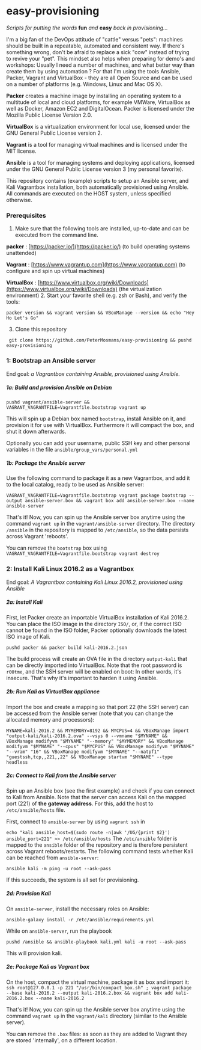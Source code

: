 # easy-provisioning

*Scripts for putting the words* **fun** *and* **easy** *back in provisioning...*


I'm a big fan of the DevOps attitude of "cattle" versus "pets": machines should be built in a repeatable, automated and consistent way. If there's something wrong, don't be afraid to replace a sick "cow" instead of trying to revive your "pet".
This mindset also helps when preparing for demo's and workshops: Usually I need a number of machines, and what better way than create them by using automation ? For that I'm using the tools Ansible, Packer, Vagrant and VirtualBox - they are all Open Source and can be used on a number of platforms (e.g. Windows, Linux and Mac OS X).

**Packer** creates a machine image by installing an operating system to a multitude of local and cloud platforms, for example VMWare, VirtualBox as well as Docker, Amazon EC2 and DigitalOcean. Packer is licensed under the Mozilla Public License Version 2.0.

**VirtualBox** is a virtualization environment for local use, licensed under the GNU General Public License version 2.

**Vagrant** is a tool for managing virtual machines and is licensed under the MIT license.

**Ansible** is a tool for managing systems and deploying applications, licensed under the GNU General Public License version 3 (my personal favorite).

This repository contains (example) scripts to setup an Ansible server, and Kali Vagrantbox installation, both automatically provisioned using Ansible. All commands are executed on the HOST system, unless specified otherwise.

### Prerequisites
1. Make sure that the following tools are installed, up-to-date and can be executed from the command line.

  **packer** : [https://packer.io/](https://packer.io/) (to build operating systems unattended)
  
  **Vagrant** : [https://www.vagrantup.com](https://www.vagrantup.com) (to configure and spin up virtual machines)
  
  **VirtualBox** : [https://www.virtualbox.org/wiki/Downloads](https://www.virtualbox.org/wiki/Downloads) (the virtualization environment)
2. Start your favorite shell (e.g. zsh or Bash), and verify the tools:

  `packer version && vagrant version && VBoxManage --version && echo "Hey Ho Let's Go"`

3. Clone this repository

  ` git clone https://github.com/PeterMosmans/easy-provisioning && pushd easy-provisioning`

### 1: Bootstrap an Ansible server
End goal: *a Vagrantbox containing Ansible, provisioned using Ansible.*

##### 1a: Build and provision Ansible on Debian
`pushd vagrant/ansible-server && VAGRANT_VAGRANTFILE=Vagrantfile.bootstrap vagrant up`

This will spin up a Debian box named `bootstrap`, install Ansible on it, and provision it for use with VirtualBox. Furthermore it will compact the box, and shut it down afterwards.

Optionally you can add your username, public SSH key and other personal variables in the file `ansible/group_vars/personal.yml`

##### 1b: Package the Ansible server
Use the following command to package it as a new Vagrantbox, and add it to the local catalog, ready to be used as Ansible server:

`VAGRANT_VAGRANTFILE=Vagrantfile.bootstrap vagrant package bootstrap --output ansible-server.box && vagrant box add ansible-server.box --name ansible-server`


That's it! Now, you can spin up the Ansible server box anytime using the command
`vagrant up` in the `vagrant/ansible-server` directory. The directory `/ansible` in the repository is mapped to `/etc/ansible`, so the data persists across Vagrant 'reboots'.

You can remove the `bootstrap` box using `VAGRANT_VAGRANTFILE=Vagrantfile.bootstrap vagrant destroy`

### 2: Install Kali Linux 2016.2 as a Vagrantbox
End goal: *A Vagrantbox containing Kali Linux 2016.2, provisioned using Ansible*

##### 2a: Install Kali
First, let Packer create an importable VirtualBox installation of Kali 2016.2. You can place the ISO image in the directory `ISO/`, or, if the correct ISO cannot be found in the ISO folder, Packer optionally downloads the latest ISO image of Kali.

`pushd packer && packer build kali-2016.2.json`

The build process will create an OVA file in the directory `output-kali` that can be directly imported into VirtualBox. Note that the root password is `r00tme`, and the SSH server will be enabled on boot: In other words, it's insecure. That's why it's important to harden it using Ansible.

##### 2b: Run Kali as VirtualBox appliance
Import the box and create a mapping so that port 22 (the SSH server) can be accessed from the Ansible server (note that you can change the allocated memory and processors):

`MYNAME=kali-2016.2 && MYMEMORY=8192 && MYCPUS=4 && VBoxManage import "output-kali/kali-2016.2.ova" --vsys 0 --vmname "$MYNAME" && VBoxManage modifyvm "$MYNAME" "--memory" "$MYMEMORY" && VBoxManage modifyvm "$MYNAME" "--cpus" "$MYCPUS" && VBoxManage modifyvm "$MYNAME" "--vram" "16" && VBoxManage modifyvm "$MYNAME" "--natpf1" "guestssh,tcp,,221,,22" && VBoxManage startvm "$MYNAME" --type headless`

##### 2c: Connect to Kali from the Ansible server
Spin up an Ansible box (see the first example) and check if you can connect to Kali from Ansible. Note that the server can access Kali on the mapped port (221) of **the gateway address**.
For this, add the host to `/etc/ansible/hosts` file.

First, connect to `ansible-server` by using `vagrant ssh` in 

`echo "kali ansible_host=$(sudo route -n|awk '/UG/{print $2}') ansible_port=221" >> /etc/ansible/hosts`
The `/etc/ansible` folder is mapped to the `ansible` folder of the repository and is therefore persistent across Vagrant reboots/restarts.
The following command tests whether Kali can be reached from `ansible-server`:

`ansible kali -m ping -u root --ask-pass`

If this succeeds, the system is all set for provisioning.

##### 2d: Provision Kali

On `ansible-server`, install the necessary roles on Ansible:

`ansible-galaxy install -r /etc/ansible/requirements.yml`

While on `ansible-server`, run the playbook

`pushd /ansible && ansible-playbook kali.yml kali -u root --ask-pass`

This will provision kali.


##### 2e: Package Kali as Vagrant box

On the host, compact the virtual machine, package it as box and import it:
`ssh root@127.0.0.1 -p 221 "/usr/bin/compact_box.sh" ; vagrant package --base kali-2016.2 --output kali-2016.2.box && vagrant box add kali-2016.2.box --name kali-2016.2`

That's it! Now, you can spin up the Ansible server box anytime using the command
`vagrant up` in the `vagrant/kali` directory (similar to the Ansible server).

You can remove the `.box` files: as soon as they are added to Vagrant they are stored 'internally', on a different location.
